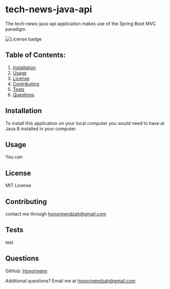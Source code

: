 # tech-news-java-api 

The tech-news-java-api application makes use of the Spring Boot MVC paradigm.

![License badge](https://img.shields.io/badge/license-MIT-builtinModules.svg)
     
## Table of Contents:
1. [Installation](#installation)
2. [Usage](#usage)
3. [License](#license)
4. [Contributing](#contributing)
5. [Tests](#tests)
6. [Questions](#questions)

## Installation
To install this application on your local computer you would need to have at Java 8 installed in your computer.

## Usage
You can

## License
MIT License

## Contributing
contact me through honorinendzah@gmail.com

## Tests
test

## Questions
GitHub: [Honorinenn ](https://github.com/Honorinenn )

Additional questions? Email me at honorinendzah@gmail.com
   
